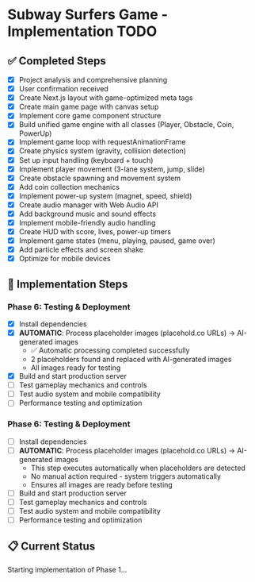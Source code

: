 # Subway Surfers Game - Implementation TODO

## ✅ Completed Steps
- [x] Project analysis and comprehensive planning
- [x] User confirmation received
- [x] Create Next.js layout with game-optimized meta tags
- [x] Create main game page with canvas setup
- [x] Implement core game component structure
- [x] Build unified game engine with all classes (Player, Obstacle, Coin, PowerUp)
- [x] Implement game loop with requestAnimationFrame
- [x] Create physics system (gravity, collision detection)
- [x] Set up input handling (keyboard + touch)
- [x] Implement player movement (3-lane system, jump, slide)
- [x] Create obstacle spawning and movement system
- [x] Add coin collection mechanics
- [x] Implement power-up system (magnet, speed, shield)
- [x] Create audio manager with Web Audio API
- [x] Add background music and sound effects
- [x] Implement mobile-friendly audio handling
- [x] Create HUD with score, lives, power-up timers
- [x] Implement game states (menu, playing, paused, game over)
- [x] Add particle effects and screen shake
- [x] Optimize for mobile devices

## 🔄 Implementation Steps

### Phase 6: Testing & Deployment
- [x] Install dependencies
- [x] **AUTOMATIC**: Process placeholder images (placehold.co URLs) → AI-generated images
  - ✅ Automatic processing completed successfully
  - 2 placeholders found and replaced with AI-generated images
  - All images ready for testing
- [x] Build and start production server
- [ ] Test gameplay mechanics and controls
- [ ] Test audio system and mobile compatibility
- [ ] Performance testing and optimization

### Phase 6: Testing & Deployment
- [ ] Install dependencies
- [ ] **AUTOMATIC**: Process placeholder images (placehold.co URLs) → AI-generated images
  - This step executes automatically when placeholders are detected
  - No manual action required - system triggers automatically
  - Ensures all images are ready before testing
- [ ] Build and start production server
- [ ] Test gameplay mechanics and controls
- [ ] Test audio system and mobile compatibility
- [ ] Performance testing and optimization

## 📋 Current Status
Starting implementation of Phase 1...